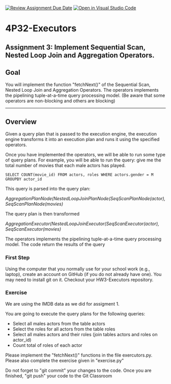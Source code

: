 [![Review Assignment Due Date](https://classroom.github.com/assets/deadline-readme-button-24ddc0f5d75046c5622901739e7c5dd533143b0c8e959d652212380cedb1ea36.svg)](https://classroom.github.com/a/RrAt6wHd)
[![Open in Visual Studio Code](https://classroom.github.com/assets/open-in-vscode-718a45dd9cf7e7f842a935f5ebbe5719a5e09af4491e668f4dbf3b35d5cca122.svg)](https://classroom.github.com/online_ide?assignment_repo_id=12478197&assignment_repo_type=AssignmentRepo)
# 4P32-Executors

 Assignment 3: Implement Sequential Scan, Nested Loop Join and Aggregation Operators.
---
## Goal

You will implement the function "fetchNext()" of the Sequential Scan, Nested Loop Join and Aggregation Operators.
The operators implements the pipelining tuple-at-a-time query processing model. (Be aware that some operators are non-blocking and others are blocking)

---
## Overview

Given a query plan that is passed to the execution engine, the execution engine transforms it into an execution plan and runs it using the specified operators.

Once you have implemented the operators, we will be able to run some type of query plans. For example, you will be able to run the query: give me the total number of movies that each male actors has played.

`SELECT COUNT(movie_id)
FROM actors, roles
WHERE actors.gender = M
GROUPBY actor_id`


This query is parsed into the query plan:

*AggregationPlanNode(NestedLoopJoinPlanNode(SeqScanPlanNode(actor), SeqScanPlanNode(movies)*


The query plan is then transformed

*AggregationExecutor(NestedLoopJoinExecutor(SeqScanExecutor(actor), SeqScanExecutor(movies)*

The operators implements the pipelining tuple-at-a-time query processing model.
The code return the results of the query

### First Step

Using the computer that you normally use for your school work (e.g., laptop), create an account on GitHub (if you do not already have one).  You may need to install git on it. Checkout your HW3-Executors repository. 

### Exercise

We are using the IMDB data as we did for assigment 1.

You are going to execute the query plans for the following queries:
* Select all males actors from the table actors
* Select the roles for all actors from the table roles
* Select all males actors and their roles (join tables actors and roles on actor_id)
* Count total of roles of each actor


Please implement the "fetchNext()" functions in the file exercutors.py. Please also complete the exercise given in "exercise.py"

Do not forget to "git commit" your changes to the code. Once you are finished, "git push" your code to the Git Classroom